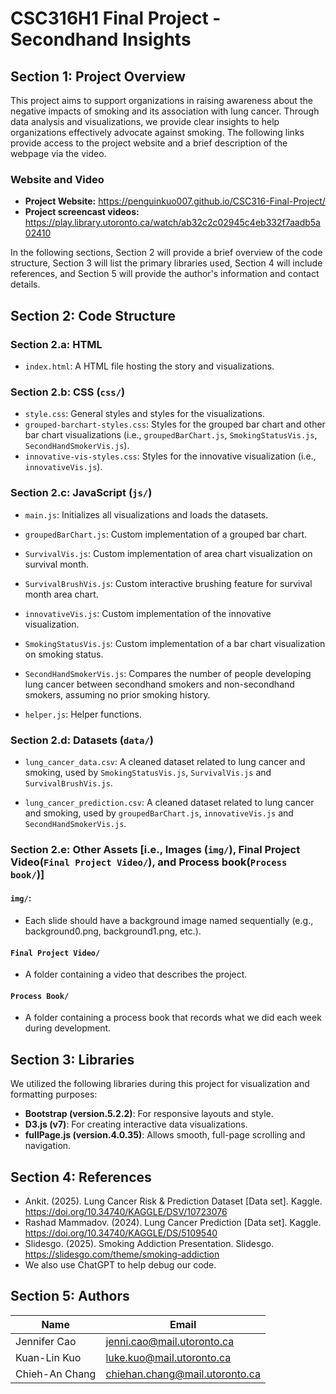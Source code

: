 # CSC316H1 Final Project - Secondhand Insights

## Section 1: Project Overview

This project aims to support organizations in raising awareness about the negative impacts of smoking and its association with lung cancer. Through data analysis and visualizations, we provide clear insights to help organizations effectively advocate against smoking. The following links provide access to the project website and a brief description of the webpage via the video.

### Website and Video
- **Project Website:** https://penguinkuo007.github.io/CSC316-Final-Project/
- **Project screencast videos:** https://play.library.utoronto.ca/watch/ab32c2c02945c4eb332f7aadb5a02410

In the following sections, Section 2 will provide a brief overview of the code structure, Section 3 will list the primary libraries used, Section 4 will include references, and Section 5 will provide the author's information and contact details.

## Section 2: Code Structure

### Section 2.a: HTML

  - `index.html`: A HTML file hosting the story and visualizations.

### Section 2.b: CSS (`css/`)
  - `style.css`: General styles and styles for the visualizations.  
  - `grouped-barchart-styles.css`: Styles for the grouped bar chart and other bar chart visualizations (i.e., `groupedBarChart.js`, `SmokingStatusVis.js`, `SecondHandSmokerVis.js`).  
  - `innovative-vis-styles.css`: Styles for the innovative visualization (i.e., `innovativeVis.js`).

### Section 2.c: JavaScript (`js/`)

  - `main.js`: Initializes all visualizations and loads the datasets.
  - `groupedBarChart.js`: Custom implementation of a grouped bar chart.
      
  - `SurvivalVis.js`: Custom implementation of area chart visualization on survival month.
  - `SurvivalBrushVis.js`: Custom interactive brushing feature for survival month area chart.
  
  - `innovativeVis.js`: Custom implementation of the innovative visualization.

  - `SmokingStatusVis.js`: Custom implementation of a bar chart visualization on smoking status.

  - `SecondHandSmokerVis.js`: Compares the number of people developing lung cancer between secondhand smokers and non-secondhand smokers, assuming no prior smoking history.
  
  - `helper.js`: Helper functions.


### Section 2.d: Datasets (`data/`)
  
  - `lung_cancer_data.csv`:  A cleaned dataset related to lung cancer and smoking, used by `SmokingStatusVis.js`, `SurvivalVis.js` and `SurvivalBrushVis.js`.
  
  - `lung_cancer_prediction.csv`:  A cleaned dataset related to lung cancer and smoking, used by `groupedBarChart.js`, `innovativeVis.js` and `SecondHandSmokerVis.js`.

### Section 2.e: Other Assets [i.e., Images (`img/`), Final Project Video(`Final Project Video/`), and Process book(`Process book/`)]
  #### `img/`:
  - Each slide should have a background image named sequentially (e.g., background0.png, background1.png, etc.).

  #### `Final Project Video/`
  - A folder containing a video that describes the project.
  
  #### `Process Book/`
  - A folder containing a process book that records what we did each week during development.

## Section 3: Libraries  
We utilized the following libraries during this project for visualization and formatting purposes:

  - **Bootstrap (version.5.2.2)**: For responsive layouts and style.
  - **D3.js (v7)**: For creating interactive data visualizations.
  - **fullPage.js (version.4.0.35)**: Allows smooth, full-page scrolling and navigation.

## Section 4: References

- Ankit. (2025). Lung Cancer Risk & Prediction Dataset [Data set]. Kaggle. https://doi.org/10.34740/KAGGLE/DSV/10723076
- Rashad Mammadov. (2024). Lung Cancer Prediction [Data set]. Kaggle. https://doi.org/10.34740/KAGGLE/DS/5109540
- Slidesgo. (2025). Smoking Addiction Presentation. Slidesgo. https://slidesgo.com/theme/smoking-addiction
- We also use ChatGPT to help debug our code.

## Section 5: Authors
| Name           | Email                          |
|----------------|--------------------------------|
| Jennifer Cao   | jenni.cao@mail.utoronto.ca     |
| Kuan-Lin Kuo   | luke.kuo@mail.utoronto.ca      |
| Chieh-An Chang | chiehan.chang@mail.utoronto.ca |
